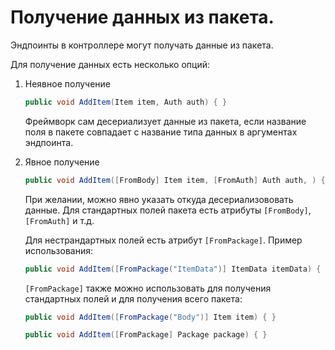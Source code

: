 ﻿# Получение данных из пакета.
Эндпоинты в контроллере могут получать данные из пакета.

Для получение данных есть несколько опций:
1. Неявное получение 
    ```c#
    public void AddItem(Item item, Auth auth) { }
    ```
    Фреймворк сам десериализует данные из пакета, если название поля в пакете совпадает с название типа данных в аргументах эндпоинта.


2. Явное получение
    ```c#
    public void AddItem([FromBody] Item item, [FromAuth] Auth auth, ) { }
    ```
    При желании, можно явно указать откуда десериализововать данные.
    Для стандартных полей пакета есть атрибуты `[FromBody]`, `[FromAuth]` и т.д.

    Для нестрандартных полей есть атрибут `[FromPackage]`. Пример использования:
    ```c#
    public void AddItem([FromPackage("ItemData")] ItemData itemData) { }
    ```
    `[FromPackage]` также можно использовать для получения стандартных полей и для получения всего пакета:
    ```c#
    public void AddItem([FromPackage("Body")] Item item) { }
    ```
    ```c#
    public void AddItem([FromPackage] Package package) { }
    ```



